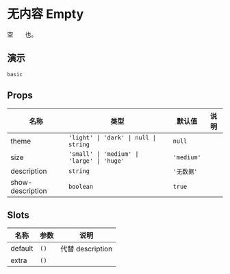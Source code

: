 # 无内容 Empty
空<span style="opacity: 0;">空如</span>也。
## 演示
```demo
basic
```
## Props
|名称|类型|默认值|说明|
|-|-|-|-|
|theme|`'light' \| 'dark' \| null \| string`|`null`||
|size|`'small' \| 'medium' \| 'large' \| 'huge'`|`'medium'`||
|description|`string`|`'无数据'`||
|show-description|`boolean`|`true`||

## Slots
|名称|参数|说明|
|-|-|-|
|default|`()`|代替 description|
|extra|`()`||